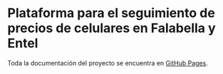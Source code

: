 # Plataforma para el seguimiento de precios de celulares en Falabella y Entel

Toda la documentación del proyecto se encuentra en [GitHub Pages](https://morphisjustfun.github.io/cloud_project_stats_viewer_falabella/).